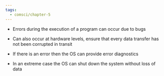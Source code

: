 ```yaml
---
tags:
  - comsci/chapter-5
---
```


- Errors during the execution of a program can occur due to bugs
- Can also occur at hardware levels, ensure that every data transfer has not been corrupted in transit
    
- If there is an error then the OS can provide error diagnostics
    
- In an extreme case the OS can shut down the system without loss of data
